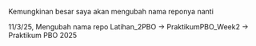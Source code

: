 Kemungkinan besar saya akan mengubah nama reponya nanti

11/3/25, Mengubah nama repo Latihan_2PBO -> PraktikumPBO_Week2 -> Praktikum PBO 2025
